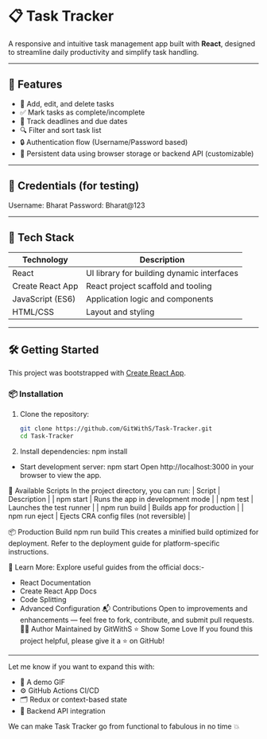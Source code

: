 # 📋 Task Tracker

A responsive and intuitive task management app built with **React**, designed to streamline daily productivity and simplify task handling.

---

## 🚀 Features

- 📝 Add, edit, and delete tasks
- ✅ Mark tasks as complete/incomplete
- 📆 Track deadlines and due dates
- 🔍 Filter and sort task list
- 🔒 Authentication flow (Username/Password based)
- 💾 Persistent data using browser storage or backend API (customizable)

---

## 🔐 Credentials (for testing)
Username: Bharat Password: Bharat@123

---

## 🧰 Tech Stack

| Technology      | Description                                |
|-----------------|--------------------------------------------|
| React           | UI library for building dynamic interfaces |
| Create React App | React project scaffold and tooling         |
| JavaScript (ES6)| Application logic and components           |
| HTML/CSS        | Layout and styling                         |

---

## 🛠 Getting Started

This project was bootstrapped with [Create React App](https://create-react-app.dev/).

### 📦 Installation

1. Clone the repository:
   ```bash
   git clone https://github.com/GitWithS/Task-Tracker.git
   cd Task-Tracker
2.  Install dependencies:
    npm install
  - Start development server:
    npm start
    Open http://localhost:3000 in your browser to view the app.

📜 Available Scripts 
In the project directory, you can run:
| Script | Description | 
| npm start | Runs the app in development mode | 
| npm test | Launches the test runner | 
| npm run build | Builds app for production | 
| npm run eject | Ejects CRA config files (not reversible) | 

📦 Production Build
npm run build
This creates a minified build optimized for deployment.
Refer to the deployment guide for platform-specific instructions.

🧠 Learn More: 
Explore useful guides from the official docs:-
- React Documentation
- Create React App Docs
- Code Splitting
- Advanced Configuration
📬 Contributions
Open to improvements and enhancements — feel free to fork, contribute, and submit pull requests.
🧑‍💻 Author
Maintained by GitWithS
⭐️ Show Some Love
If you found this project helpful, please give it a ⭐️ on GitHub!
---

Let me know if you want to expand this with:
- 🎥 A demo GIF
- ⚙️ GitHub Actions CI/CD
- 🗂 Redux or context-based state
- 🧮 Backend API integration

We can make Task Tracker go from functional to fabulous in no time 💥




